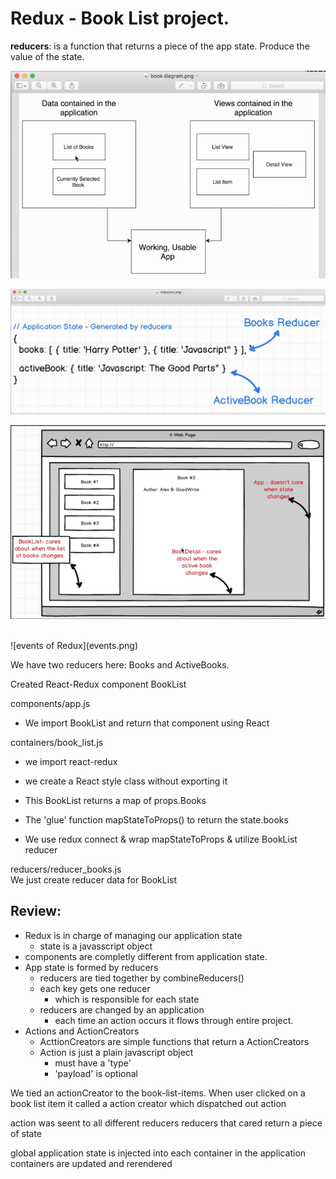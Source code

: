 # Redux - Book List project.

**reducers**: is a function that returns a piece of the app state. Produce the value of the state.

![basic skeleton](book_list.png)
<br/>

![model diagram](model_diagram_books.png)

![model diagram](react-redux-booklist-diagram.png)

<br>
![events of Redux](events.png)

We have two reducers here: Books and ActiveBooks.


Created React-Redux component BookList

components/app.js
* We import BookList and return that component using React

containers/book_list.js
* we import react-redux
* we create a React style class without exporting it
* This BookList returns a map of props.Books

* The 'glue' function mapStateToProps() to return the state.books

* We use redux connect & wrap mapStateToProps & utilize BookList reducer

reducers/reducer_books.js <br>
We just create reducer data for BookList


## Review:
* Redux is in charge of managing our application state
  + state is a javasscript object
* components are completly different from application state.
* App state is formed by reducers
  + reducers are tied together by combineReducers()
  + each key gets one reducer
    + which is responsible for each state
  + reducers are changed by an application
    + each time an action occurs it flows through entire project.
* Actions and ActionCreators
  + ActtionCreators are simple functions that return a ActionCreators
  + Action is just a plain javascript object
    + must have a 'type'
    + 'payload' is optional


We tied an actionCreator to the book-list-items. When user clicked on a
book list item it called a action creator which dispatched out action

action was seent to all different reducers
reducers that cared return a piece of state

global application state is injected into each container in the application
containers are updated and rerendered
